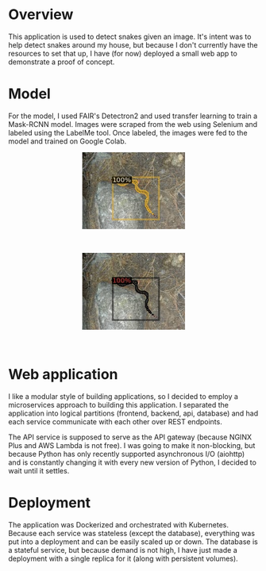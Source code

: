 # Overview
This application is used to detect snakes given an image. It's intent was to help detect snakes around my house, but because 
I don't currently have the resources to set that up, I have (for now) deployed a small web app to demonstrate a proof of concept.

# Model
For the model, I used FAIR's Detectron2 and used transfer learning to train a Mask-RCNN model. Images were scraped from the web
using Selenium and labeled using the LabelMe tool. Once labeled, the images were fed to the model and trained on Google Colab.
<br>
<p align="center">
  <img src="https://github.com/neovasudeva/Snake-Detector/blob/dev/images/im1.jpg" />
</p>
<br>
<p align="center">
  <img src="https://github.com/neovasudeva/Snake-Detector/blob/dev/images/im2.jpg" />
</p>
<br>

# Web application
I like a modular style of building applications, so I decided to employ a microservices approach to building this application.
I separated the application into logical partitions (frontend, backend, api, database) and had each service communicate with each 
other over REST endpoints.

The API service is supposed to serve as the API gateway (because NGINX Plus and AWS Lambda is not free). I was going to make it non-blocking,
but because Python has only recently supported asynchronous I/O (aiohttp) and is constantly changing it with every new version
of Python, I decided to wait until it settles.

# Deployment
The application was Dockerized and orchestrated with Kubernetes. Because each service was stateless (except the database), everything
was put into a deployment and can be easily scaled up or down. The database is a stateful service, but because demand is not high, I have
just made a deployment with a single replica for it (along with persistent volumes). 
